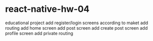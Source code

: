 # react-native-hw-04

educational project
add register/login screens according to maket
add routing
add home screen
add post screen
add create post screen
add profile screen
add private routing
